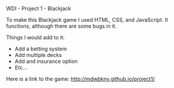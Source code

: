 WDI - Project 1 - Blackjack

To make this Blackjack game I used HTML, CSS, and JavaScript. It functions, although there are some bugs in it. 

Things I would add to it:
- Add a betting system
- Add multiple decks
- Add and insurance option
- Etc...

Here is a link to the game: http://mdwbkny.github.io/project1/
